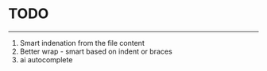 # TODO
---

1. Smart indenation from the file content
2. Better wrap - smart based on indent or braces
3. ai autocomplete
